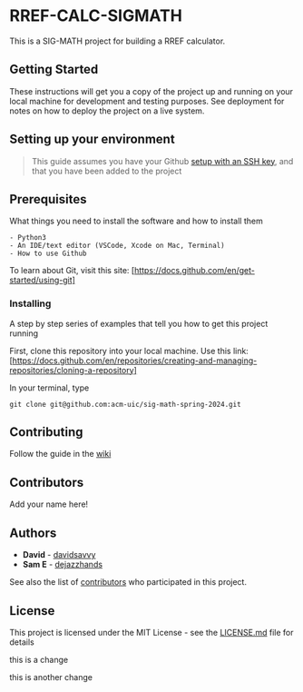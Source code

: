 # RREF-CALC-SIGMATH

This is a SIG-MATH project for building a RREF calculator.

## Getting Started

These instructions will get you a copy of the project up and running on your local machine for development and testing purposes. See deployment for notes on how to deploy the project on a live system.



## Setting up your environment

> This guide assumes you have your Github [setup with an SSH key](https://docs.github.com/en/authentication/connecting-to-github-with-ssh/adding-a-new-ssh-key-to-your-github-account), and that you have been added to the project

## Prerequisites

What things you need to install the software and how to install them

```
- Python3
- An IDE/text editor (VSCode, Xcode on Mac, Terminal)
- How to use Github
```

To learn about Git, visit this site:
[https://docs.github.com/en/get-started/using-git]

### Installing

A step by step series of examples that tell you how to get this project running

First, clone this repository into your local machine. Use this link:
[https://docs.github.com/en/repositories/creating-and-managing-repositories/cloning-a-repository]


In your terminal, type
```
git clone git@github.com:acm-uic/sig-math-spring-2024.git
```


## Contributing

Follow the guide in the [wiki](https://github.com/acm-uic/sig-math-spring-2024/wiki/Guide-to-Contribution)

## Contributors

Add your name here!


## Authors

* **David** - [davidsavvy](https://github.com/davidsavvy)
* **Sam E** - [dejazzhands](https://github.com/dejazzhands)

See also the list of [contributors](https://github.com/sig-math-spring-2024/contributors) who participated in this project.

## License

This project is licensed under the MIT License - see the [LICENSE.md](LICENSE.md) file for details


this is a change

this is another change
